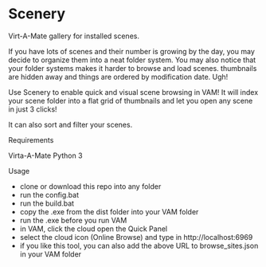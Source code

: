 # Scenery
Virt-A-Mate gallery for installed scenes.

If you have lots of scenes and their number is growing by the day, you may decide to organize them into a neat folder system. You may also notice that your folder systems makes it harder to browse and load scenes. thumbnails are hidden away and things are ordered by modification date. Ugh!

Use Scenery to enable quick and visual scene browsing in VAM! It will index your scene folder into a flat grid of thumbnails and let you open any scene in just 3 clicks!

It can also sort and filter your scenes.


Requirements

Virta-A-Mate
Python 3


Usage

- clone or download this repo into any folder
- run the config.bat
- run the build.bat
- copy the .exe from the dist folder into your VAM folder
- run the .exe before you run VAM
- in VAM, click the cloud open the Quick Panel
- select the cloud icon (Online Browse) and type in http://localhost:6969
- if you like this tool, you can also add the above URL to browse_sites.json in your VAM folder

